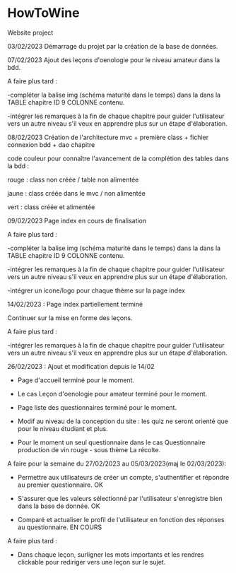 # HowToWine
Website project


03/02/2023 Démarrage du projet par la création de la base de données.


07/02/2023 Ajout des leçons d'oenologie pour le niveau amateur dans la bdd.


A faire plus tard : 


-compléter la balise img (schéma maturité dans le temps) dans la dans la TABLE chapitre ID 9 COLONNE contenu.


-intégrer les remarques à la fin de chaque chapitre pour guider l'utilisateur vers un autre niveau s'il veux en apprendre plus sur un étape d'élaboration. 


08/02/2023 Création de l'architecture mvc + première class + fichier connexion bdd + dao chapitre


code couleur pour connaître l'avancement de la complétion des tables dans la bdd :


rouge : class non créée / table non alimentée


jaune : class créée dans le mvc / non alimentée


vert : class créée et alimentée


09/02/2023 Page index en cours de finalisation


A faire plus tard : 


-compléter la balise img (schéma maturité dans le temps) dans la dans la TABLE chapitre ID 9 COLONNE contenu.


-intégrer les remarques à la fin de chaque chapitre pour guider l'utilisateur vers un autre niveau s'il veux en apprendre plus sur un étape d'élaboration.


-intégrer un icone/logo pour chaque thème sur la page index


14/02/2023 : Page index partiellement terminé


Continuer sur la mise en forme des leçons.


A faire plus tard : 


-intégrer les remarques à la fin de chaque chapitre pour guider l'utilisateur vers un autre niveau s'il veux en apprendre plus sur un étape d'élaboration.


26/02/2023 : Ajout et modification depuis le 14/02


- Page d'accueil terminé pour le moment.


- Le cas Leçon d'oenologie pour amateur terminé pour le moment.


- Page liste des questionnaires terminé pour le moment.


- Modif au niveau de la conception du site : les quiz ne seront orienté que pour le niveau étudiant et plus.


- Pour le moment un seul questionnaire dans le cas Questionnaire production de vin rouge - sous thème La récolte.


A faire pour la semaine du 27/02/2023 au 05/03/2023(maj le 02/03/2023): 


- Permettre aux utilisateurs de créer un compte, s'authentifier et répondre au premier questionnaire. OK


- S'assurer que les valeurs sélectionné par l'utilisateur s'enregistre bien dans la base de donnée. OK


- Comparé et actualiser le profil de l'utilisateur en fonction des réponses au questionnaire. EN COURS


A faire plus tard : 


- Dans chaque leçon, surligner les mots importants et les rendres clickable pour rediriger vers une leçon sur le sujet.





